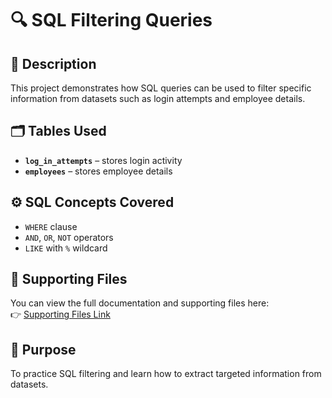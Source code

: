 # 🔍 SQL Filtering Queries  

## 📌 Description  
This project demonstrates how SQL queries can be used to filter specific information from datasets such as login attempts and employee details.  

## 🗂️ Tables Used  
- **`log_in_attempts`** – stores login activity  
- **`employees`** – stores employee details  

## ⚙️ SQL Concepts Covered  
- `WHERE` clause  
- `AND`, `OR`, `NOT` operators  
- `LIKE` with `%` wildcard  

## 📂 Supporting Files  
You can view the full documentation and supporting files here:  
👉 [Supporting Files Link](#)  

## 🎯 Purpose  
To practice SQL filtering and learn how to extract targeted information from datasets.  
